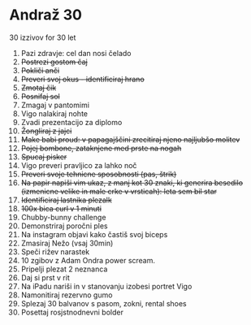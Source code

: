 # Andraž 30
30 izzivov for 30 let

1. Pazi zdravje: cel dan nosi čelado
2. ~~Postrezi gostom čaj~~
3. ~~Pokliči anči~~
4. ~~Preveri svoj okus - identificiraj hrano~~
5. ~~Zmotaj čik~~
6. ~~Posnifaj sol~~
7. Zmagaj v pantomimi
8. Vigo nalakiraj nohte
9. Zvadi prezentacijo za diplomo
10. ~~Žongliraj z jajci~~
11. ~~Make babi proud: v papagajščini zrecitiraj njeno najljubšo molitev~~
12. ~~Pojej bombone, zataknjene med prste na nogah~~
13. ~~Spucaj pisker~~
14. Vigo preveri pravljico za lahko noč
15. ~~Preveri svoje tehnicne sposobnosti (pas, štrik)~~
16. ~~Na papir napiši vim ukaz, z manj kot 30 znaki, ki generira besedilo (izmenicne velike in male crke v vrsticah): leta <leto rojstva> sem bil star <starost>~~
17. ~~Identificiraj lastnika plezalk~~
18. ~~100x bica curl v 1 minuti~~
19. Chubby-bunny challenge
20. Demonstriraj poročni ples
21. Na instagram objavi kako častiš svoj biceps
22. Zmasiraj Nežo (vsaj 30min)
23. Speči rižev narastek
24. 10 zgibov z Adam Ondra power scream.
25. Pripelji plezat 2 neznanca
26. Daj si prst v rit
27. Na iPadu nariši in v stanovanju izobesi portret Vigo
28. Namonitiraj rezervno gumo
29. Splezaj 30 balvanov s pasom, zokni, rental shoes
30. Posettaj rosjstnodnevni bolder
